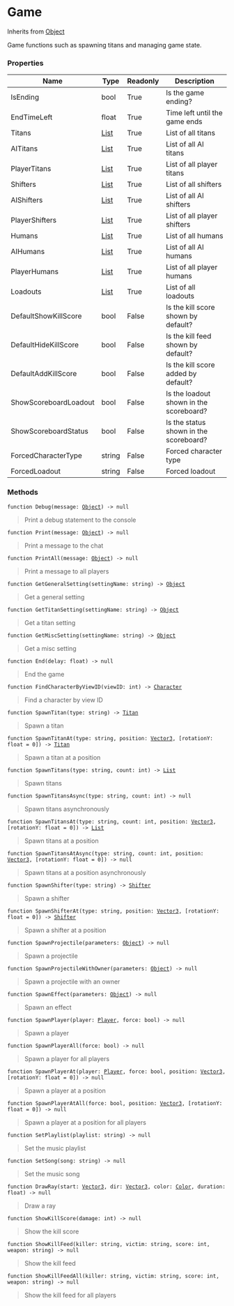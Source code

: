 # Game
Inherits from [Object](../objects/Object.md)

Game functions such as spawning titans and managing game state.

### Properties
|Name|Type|Readonly|Description|
|---|---|---|---|
|IsEnding|bool|True|Is the game ending?|
|EndTimeLeft|float|True|Time left until the game ends|
|Titans|[List](../objects/List.md)|True|List of all titans|
|AITitans|[List](../objects/List.md)|True|List of all AI titans|
|PlayerTitans|[List](../objects/List.md)|True|List of all player titans|
|Shifters|[List](../objects/List.md)|True|List of all shifters|
|AIShifters|[List](../objects/List.md)|True|List of all AI shifters|
|PlayerShifters|[List](../objects/List.md)|True|List of all player shifters|
|Humans|[List](../objects/List.md)|True|List of all humans|
|AIHumans|[List](../objects/List.md)|True|List of all AI humans|
|PlayerHumans|[List](../objects/List.md)|True|List of all player humans|
|Loadouts|[List](../objects/List.md)|True|List of all loadouts|
|DefaultShowKillScore|bool|False|Is the kill score shown by default?|
|DefaultHideKillScore|bool|False|Is the kill feed shown by default?|
|DefaultAddKillScore|bool|False|Is the kill score added by default?|
|ShowScoreboardLoadout|bool|False|Is the loadout shown in the scoreboard?|
|ShowScoreboardStatus|bool|False|Is the status shown in the scoreboard?|
|ForcedCharacterType|string|False|Forced character type|
|ForcedLoadout|string|False|Forced loadout|


### Methods
<pre class="language-typescript"><code class="lang-typescript">function Debug(message: <a data-footnote-ref href="#user-content-fn-Object">Object</a>) -> null</code></pre>
> Print a debug statement to the console

<pre class="language-typescript"><code class="lang-typescript">function Print(message: <a data-footnote-ref href="#user-content-fn-Object">Object</a>) -> null</code></pre>
> Print a message to the chat

<pre class="language-typescript"><code class="lang-typescript">function PrintAll(message: <a data-footnote-ref href="#user-content-fn-Object">Object</a>) -> null</code></pre>
> Print a message to all players

<pre class="language-typescript"><code class="lang-typescript">function GetGeneralSetting(settingName: string) -> <a data-footnote-ref href="#user-content-fn-Object">Object</a></code></pre>
> Get a general setting

<pre class="language-typescript"><code class="lang-typescript">function GetTitanSetting(settingName: string) -> <a data-footnote-ref href="#user-content-fn-Object">Object</a></code></pre>
> Get a titan setting

<pre class="language-typescript"><code class="lang-typescript">function GetMiscSetting(settingName: string) -> <a data-footnote-ref href="#user-content-fn-Object">Object</a></code></pre>
> Get a misc setting

<pre class="language-typescript"><code class="lang-typescript">function End(delay: float) -> null</code></pre>
> End the game

<pre class="language-typescript"><code class="lang-typescript">function FindCharacterByViewID(viewID: int) -> <a data-footnote-ref href="#user-content-fn-Character">Character</a></code></pre>
> Find a character by view ID

<pre class="language-typescript"><code class="lang-typescript">function SpawnTitan(type: string) -> <a data-footnote-ref href="#user-content-fn-Titan">Titan</a></code></pre>
> Spawn a titan

<pre class="language-typescript"><code class="lang-typescript">function SpawnTitanAt(type: string, position: <a data-footnote-ref href="#user-content-fn-Vector3">Vector3</a>, [rotationY: float = 0]) -> <a data-footnote-ref href="#user-content-fn-Titan">Titan</a></code></pre>
> Spawn a titan at a position

<pre class="language-typescript"><code class="lang-typescript">function SpawnTitans(type: string, count: int) -> <a data-footnote-ref href="#user-content-fn-List">List</a></code></pre>
> Spawn titans

<pre class="language-typescript"><code class="lang-typescript">function SpawnTitansAsync(type: string, count: int) -> null</code></pre>
> Spawn titans asynchronously

<pre class="language-typescript"><code class="lang-typescript">function SpawnTitansAt(type: string, count: int, position: <a data-footnote-ref href="#user-content-fn-Vector3">Vector3</a>, [rotationY: float = 0]) -> <a data-footnote-ref href="#user-content-fn-List">List</a></code></pre>
> Spawn titans at a position

<pre class="language-typescript"><code class="lang-typescript">function SpawnTitansAtAsync(type: string, count: int, position: <a data-footnote-ref href="#user-content-fn-Vector3">Vector3</a>, [rotationY: float = 0]) -> null</code></pre>
> Spawn titans at a position asynchronously

<pre class="language-typescript"><code class="lang-typescript">function SpawnShifter(type: string) -> <a data-footnote-ref href="#user-content-fn-Shifter">Shifter</a></code></pre>
> Spawn a shifter

<pre class="language-typescript"><code class="lang-typescript">function SpawnShifterAt(type: string, position: <a data-footnote-ref href="#user-content-fn-Vector3">Vector3</a>, [rotationY: float = 0]) -> <a data-footnote-ref href="#user-content-fn-Shifter">Shifter</a></code></pre>
> Spawn a shifter at a position

<pre class="language-typescript"><code class="lang-typescript">function SpawnProjectile(parameters: <a data-footnote-ref href="#user-content-fn-Object">Object</a>) -> null</code></pre>
> Spawn a projectile

<pre class="language-typescript"><code class="lang-typescript">function SpawnProjectileWithOwner(parameters: <a data-footnote-ref href="#user-content-fn-Object">Object</a>) -> null</code></pre>
> Spawn a projectile with an owner

<pre class="language-typescript"><code class="lang-typescript">function SpawnEffect(parameters: <a data-footnote-ref href="#user-content-fn-Object">Object</a>) -> null</code></pre>
> Spawn an effect

<pre class="language-typescript"><code class="lang-typescript">function SpawnPlayer(player: <a data-footnote-ref href="#user-content-fn-Player">Player</a>, force: bool) -> null</code></pre>
> Spawn a player

<pre class="language-typescript"><code class="lang-typescript">function SpawnPlayerAll(force: bool) -> null</code></pre>
> Spawn a player for all players

<pre class="language-typescript"><code class="lang-typescript">function SpawnPlayerAt(player: <a data-footnote-ref href="#user-content-fn-Player">Player</a>, force: bool, position: <a data-footnote-ref href="#user-content-fn-Vector3">Vector3</a>, [rotationY: float = 0]) -> null</code></pre>
> Spawn a player at a position

<pre class="language-typescript"><code class="lang-typescript">function SpawnPlayerAtAll(force: bool, position: <a data-footnote-ref href="#user-content-fn-Vector3">Vector3</a>, [rotationY: float = 0]) -> null</code></pre>
> Spawn a player at a position for all players

<pre class="language-typescript"><code class="lang-typescript">function SetPlaylist(playlist: string) -> null</code></pre>
> Set the music playlist

<pre class="language-typescript"><code class="lang-typescript">function SetSong(song: string) -> null</code></pre>
> Set the music song

<pre class="language-typescript"><code class="lang-typescript">function DrawRay(start: <a data-footnote-ref href="#user-content-fn-Vector3">Vector3</a>, dir: <a data-footnote-ref href="#user-content-fn-Vector3">Vector3</a>, color: <a data-footnote-ref href="#user-content-fn-Color">Color</a>, duration: float) -> null</code></pre>
> Draw a ray

<pre class="language-typescript"><code class="lang-typescript">function ShowKillScore(damage: int) -> null</code></pre>
> Show the kill score

<pre class="language-typescript"><code class="lang-typescript">function ShowKillFeed(killer: string, victim: string, score: int, weapon: string) -> null</code></pre>
> Show the kill feed

<pre class="language-typescript"><code class="lang-typescript">function ShowKillFeedAll(killer: string, victim: string, score: int, weapon: string) -> null</code></pre>
> Show the kill feed for all players


[^Camera]: [Camera](../static/Camera.md)
[^Character]: [Character](../objects/Character.md)
[^Collider]: [Collider](../objects/Collider.md)
[^Collision]: [Collision](../objects/Collision.md)
[^Color]: [Color](../objects/Color.md)
[^Convert]: [Convert](../static/Convert.md)
[^Cutscene]: [Cutscene](../static/Cutscene.md)
[^Dict]: [Dict](../objects/Dict.md)
[^Game]: [Game](../static/Game.md)
[^Human]: [Human](../objects/Human.md)
[^Input]: [Input](../static/Input.md)
[^Json]: [Json](../static/Json.md)
[^LineCastHitResult]: [LineCastHitResult](../objects/LineCastHitResult.md)
[^LineRenderer]: [LineRenderer](../objects/LineRenderer.md)
[^List]: [List](../objects/List.md)
[^Map]: [Map](../static/Map.md)
[^MapObject]: [MapObject](../objects/MapObject.md)
[^MapTargetable]: [MapTargetable](../objects/MapTargetable.md)
[^Math]: [Math](../static/Math.md)
[^Network]: [Network](../static/Network.md)
[^NetworkView]: [NetworkView](../objects/NetworkView.md)
[^PersistentData]: [PersistentData](../static/PersistentData.md)
[^Physics]: [Physics](../static/Physics.md)
[^Player]: [Player](../objects/Player.md)
[^Quaternion]: [Quaternion](../objects/Quaternion.md)
[^Random]: [Random](../objects/Random.md)
[^Range]: [Range](../objects/Range.md)
[^RoomData]: [RoomData](../static/RoomData.md)
[^Set]: [Set](../objects/Set.md)
[^Shifter]: [Shifter](../objects/Shifter.md)
[^String]: [String](../static/String.md)
[^Time]: [Time](../static/Time.md)
[^Titan]: [Titan](../objects/Titan.md)
[^Transform]: [Transform](../objects/Transform.md)
[^UI]: [UI](../static/UI.md)
[^Vector2]: [Vector2](../objects/Vector2.md)
[^Vector3]: [Vector3](../objects/Vector3.md)
[^Object]: [Object](../objects/Object.md)
[^Component]: [Component](../objects/Component.md)
